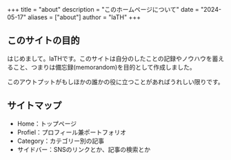 +++
title = "about"
description = "このホームページについて"
date = "2024-05-17"
aliases = ["about"]
author = "laTH"
+++

## このサイトの目的
はじめまして。laTHです。このサイトは自分のしたことの記録やノウハウを蓄えること、つまりは備忘録(memorandom)を目的として作成しました。

このアウトプットがもしほかの誰かの役に立つことがあればうれしい限りです。

## サイトマップ
- Home：トップページ
- Profiel：プロフィール兼ポートフォリオ
- Category：カテゴリー別の記事
- サイドバー：SNSのリンクとか、記事の検索とか